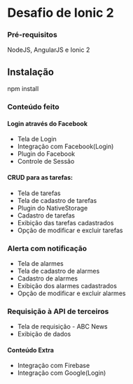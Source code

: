 # Desafio de Ionic 2

### Pré-requisitos

NodeJS, AngularJS e Ionic 2

## Instalação

npm install


### Conteúdo feito

#### Login através do Facebook

- Tela de Login
- Integração com Facebook(Login)
- Plugin do Facebook
- Controle de Sessão 


#### CRUD para as tarefas:

- Tela de tarefas
- Tela de cadastro de tarefas
- Plugin do NativeStorage 
- Cadastro de tarefas
- Exibição das tarefas cadastrados
- Opção de modificar e excluir tarefas

### Alerta com notificação

- Tela de alarmes
- Tela de cadastro de alarmes
- Cadastro de alarmes
- Exibição dos alarmes cadastrados
- Opção de modificar e excluir alarmes

### Requisição à API de terceiros 
- Tela de requisição - ABC News
- Exibição de dados 


#### Conteúdo Extra

- Integração com Firebase
- Integração com Google(Login)